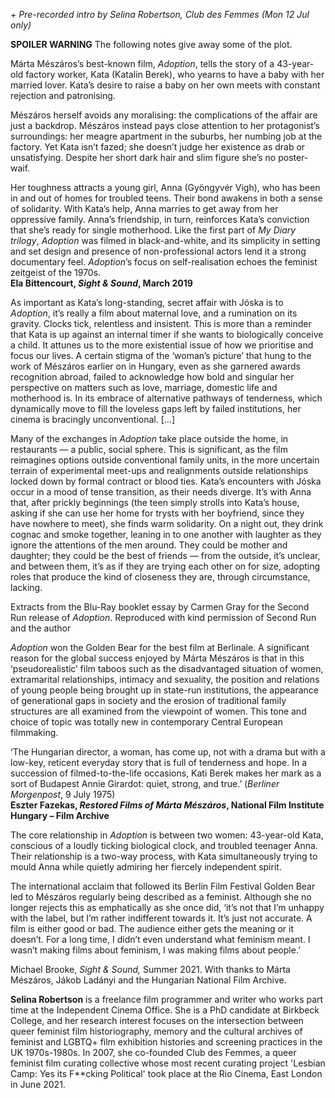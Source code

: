 
_+ Pre-recorded intro by Selina Robertson, Club des Femmes (Mon 12 Jul only)_

**SPOILER WARNING** The following notes give away some of the plot.<br>

Márta Mészáros’s best-known film, _Adoption_, tells the story of a 43-year-old factory worker, Kata (Katalin Berek), who yearns to have a baby with her married lover. Kata’s desire to raise a baby on her own meets with constant rejection and patronising.

Mészáros herself avoids any moralising: the complications of the affair are just a backdrop. Mészáros instead pays close attention to her protagonist’s surroundings: her meagre apartment in the suburbs, her numbing job at the factory. Yet Kata isn’t fazed; she doesn’t judge her existence as drab or unsatisfying. Despite her short dark hair and slim figure she’s no poster-waif.

Her toughness attracts a young girl, Anna (Gyöngyvér Vigh), who has been in and out of homes for troubled teens. Their bond awakens in both a sense of solidarity. With Kata’s help, Anna marries to get away from her oppressive family. Anna’s friendship, in turn, reinforces Kata’s conviction that she’s ready for single motherhood. Like the first part of _My Diary trilogy_, _Adoption_ was filmed in black-and-white, and its simplicity in setting and set design and presence of non-professional actors lend it a strong documentary feel. _Adoption_’s focus on self-realisation echoes the feminist zeitgeist of the 1970s.<br>
**Ela Bittencourt, _Sight & Sound_, March 2019**

As important as Kata’s long-standing, secret affair with Jóska is to _Adoption_, it’s really a film about maternal love, and a rumination on its gravity. Clocks tick, relentless and insistent. This is more than a reminder that Kata is up against an internal timer if she wants to biologically conceive a child. It attunes us to the more existential issue of how we prioritise and focus our lives. A certain stigma of the ‘woman’s picture’ that hung to the work of Mészáros earlier on in Hungary, even as she garnered awards recognition abroad, failed to acknowledge how bold and singular her perspective on matters such as love, marriage, domestic life and motherhood is. In its embrace of alternative pathways of tenderness, which dynamically move to fill the loveless gaps left by failed institutions, her cinema is bracingly unconventional. […]

Many of the exchanges in _Adoption_ take place outside the home, in restaurants — a public, social sphere. This is significant, as the film reimagines options outside conventional family units, in the more uncertain terrain of experimental meet-ups and realignments outside relationships locked down by formal contract or blood ties. Kata’s encounters with Jóska occur in a mood of tense transition, as their needs diverge. It’s with Anna that, after prickly beginnings (the teen simply strolls into Kata’s house, asking if she can use her home for trysts with her boyfriend, since they have nowhere to meet), she finds warm solidarity. On a night out, they drink cognac and smoke together, leaning in to one another with laughter as they ignore the attentions of the men around. They could be mother and daughter; they could be the best of friends — from the outside, it’s unclear, and between them, it’s as if they are trying each other on for size, adopting roles that produce the kind of closeness they are, through circumstance, lacking.

Extracts from the Blu-Ray booklet essay by Carmen Gray for the Second Run release of _Adoption_.  Reproduced with kind permission of Second Run and the author

_Adoption_ won the Golden Bear for the best film at Berlinale. A significant reason for the global success enjoyed by Márta Mészáros is that in this ‘pseudorealistic’ film taboos such as the disadvantaged situation of women, extramarital relationships, intimacy and sexuality, the position and relations of young people being brought up in state-run institutions, the appearance of generational gaps in society and the erosion of traditional family structures are all examined from the viewpoint of women. This tone and choice of topic was totally new in contemporary Central European filmmaking.

‘The Hungarian director, a woman, has come up, not with a drama but with a low-key, reticent everyday story that is full of tenderness and hope. In a succession of filmed-to-the-life occasions, Kati Berek makes her mark as a sort of Budapest Annie Girardot: quiet, strong, and true.’ (_Berliner Morgenpost_, 9 July 1975)<br>
**Eszter Fazekas, _Restored Films of Márta Mészáros_, National Film Institute Hungary – Film Archive**

The core relationship in _Adoption_ is between two women: 43-year-old Kata, conscious of a loudly ticking biological clock, and troubled teenager Anna. Their relationship is a two-way process, with Kata simultaneously trying to mould Anna while quietly admiring her fiercely independent spirit.

The international acclaim that followed its Berlin Film Festival Golden Bear led to Mészáros regularly being described as a feminist. Although she no longer rejects this as emphatically as she once did, ‘it’s not that I’m unhappy with the label, but I’m rather indifferent towards it. It’s just not accurate. A film is either good or bad. The audience either gets the meaning or it doesn’t. For a long time, I didn’t even understand what feminism meant. I wasn’t making films about feminism, I was making films about people.’

Michael Brooke, _Sight & Sound,_ Summer 2021. With thanks to Márta Mészáros, Jákob Ladányi and the Hungarian National Film Archive.

**Selina Robertson** is a freelance film programmer and writer who works part time at the Independent Cinema Office. She is a PhD candidate at Birkbeck College, and her research interest focuses on the intersection between queer feminist film historiography, memory and the cultural archives of feminist and LGBTQ+ film exhibition histories and screening practices in the UK 1970s-1980s. In 2007, she co-founded Club des Femmes, a queer feminist film curating collective whose most recent curating project 'Lesbian Camp: Yes its F**cking Political' took place at the Rio Cinema, East London in June 2021.
<!--stackedit_data:
eyJoaXN0b3J5IjpbMTU1MjMyMjgxXX0=
-->